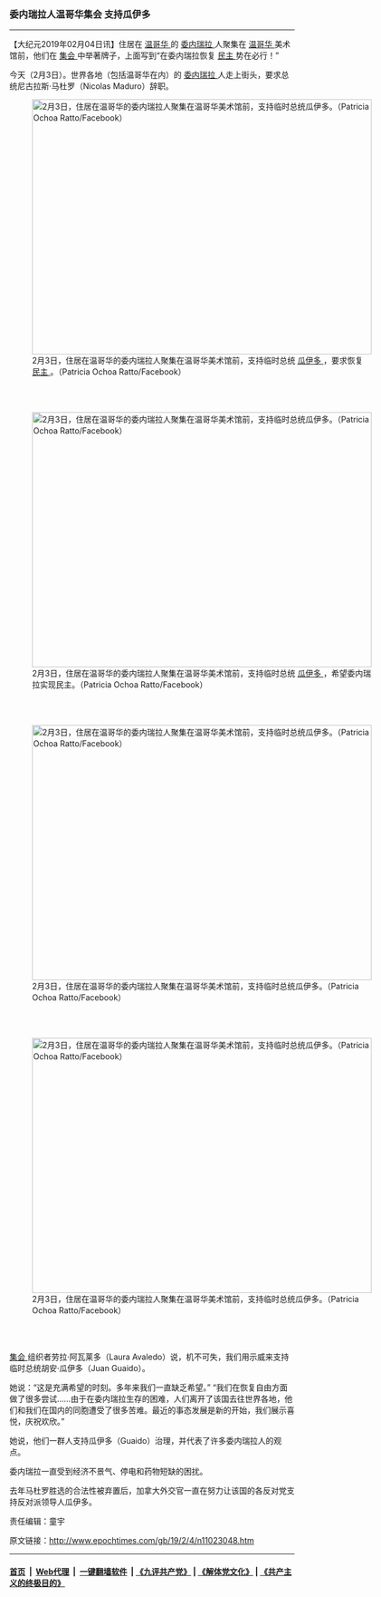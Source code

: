 ### 委内瑞拉人温哥华集会 支持瓜伊多
------------------------

<p>
 【大纪元2019年02月04日讯】住居在
 <a href="http://www.epochtimes.com/gb/tag/%E6%B8%A9%E5%93%A5%E5%8D%8E.html">
  温哥华
 </a>
 的
 <a href="http://www.epochtimes.com/gb/tag/%E5%A7%94%E5%86%85%E7%91%9E%E6%8B%89.html">
  委内瑞拉
 </a>
 人聚集在
 <a href="http://www.epochtimes.com/gb/tag/%E6%B8%A9%E5%93%A5%E5%8D%8E.html">
  温哥华
 </a>
 美术馆前，他们在
 <a href="http://www.epochtimes.com/gb/tag/%E9%9B%86%E4%BC%9A.html">
  集会
 </a>
 中举著牌子，上面写到“在委内瑞拉恢复
 <a href="http://www.epochtimes.com/gb/tag/%E6%B0%91%E4%B8%BB.html">
  民主
 </a>
 势在必行！”
</p>
<p>
 今天（2月3日）。世界各地（包括温哥华在内）的
 <a href="http://www.epochtimes.com/gb/tag/%E5%A7%94%E5%86%85%E7%91%9E%E6%8B%89.html">
  委内瑞拉
 </a>
 人走上街头，要求总统尼古拉斯·马杜罗（Nicolas Maduro）辞职。
</p>
<figure class="wp-caption aligncenter" id="attachment_11023065" style="width: 600px">
 <a href="http://i.epochtimes.com/assets/uploads/2019/02/Venezuelan-Post-Facebook-2.jpg">
  <img alt="2月3日，住居在温哥华的委内瑞拉人聚集在温哥华美术馆前，支持临时总统瓜伊多。（Patricia Ochoa Ratto/Facebook）" class="size-large wp-image-11023065" height="450" src="http://i.epochtimes.com/assets/uploads/2019/02/Venezuelan-Post-Facebook-2-600x450.jpg" width="600"/>
 </a>
 <br/><figcaption class="wp-caption-text">
  2月3日，住居在温哥华的委内瑞拉人聚集在温哥华美术馆前，支持临时总统
  <a href="http://www.epochtimes.com/gb/tag/%E7%93%9C%E4%BC%8A%E5%A4%9A.html">
   瓜伊多
  </a>
  ，要求恢复
  <a href="http://www.epochtimes.com/gb/tag/%E6%B0%91%E4%B8%BB.html">
   民主
  </a>
  。（Patricia Ochoa Ratto/Facebook）
 </figcaption><br/>
</figure><br/>
<figure class="wp-caption aligncenter" id="attachment_11023066" style="width: 600px">
 <a href="http://i.epochtimes.com/assets/uploads/2019/02/Venezuelan-Post-Facebook-3.jpg">
  <img alt="2月3日，住居在温哥华的委内瑞拉人聚集在温哥华美术馆前，支持临时总统瓜伊多。（Patricia Ochoa Ratto/Facebook）" class="size-large wp-image-11023066" height="450" src="http://i.epochtimes.com/assets/uploads/2019/02/Venezuelan-Post-Facebook-3-600x450.jpg" width="600"/>
 </a>
 <br/><figcaption class="wp-caption-text">
  2月3日，住居在温哥华的委内瑞拉人聚集在温哥华美术馆前，支持临时总统
  <a href="http://www.epochtimes.com/gb/tag/%E7%93%9C%E4%BC%8A%E5%A4%9A.html">
   瓜伊多
  </a>
  ，希望委内瑞拉实现民主。（Patricia Ochoa Ratto/Facebook）
 </figcaption><br/>
</figure><br/>
<figure class="wp-caption aligncenter" id="attachment_11023067" style="width: 600px">
 <a href="http://i.epochtimes.com/assets/uploads/2019/02/Venezuelan-Post-Facebook-4.jpg">
  <img alt="2月3日，住居在温哥华的委内瑞拉人聚集在温哥华美术馆前，支持临时总统瓜伊多。（Patricia Ochoa Ratto/Facebook）" class="size-large wp-image-11023067" height="450" src="http://i.epochtimes.com/assets/uploads/2019/02/Venezuelan-Post-Facebook-4-600x450.jpg" width="600"/>
 </a>
 <br/><figcaption class="wp-caption-text">
  2月3日，住居在温哥华的委内瑞拉人聚集在温哥华美术馆前，支持临时总统瓜伊多。（Patricia Ochoa Ratto/Facebook）
 </figcaption><br/>
</figure><br/>
<figure class="wp-caption aligncenter" id="attachment_11023069" style="width: 600px">
 <a href="http://i.epochtimes.com/assets/uploads/2019/02/Venezuelan-Post-Facebook-6.jpg">
  <img alt="2月3日，住居在温哥华的委内瑞拉人聚集在温哥华美术馆前，支持临时总统瓜伊多。（Patricia Ochoa Ratto/Facebook）" class="size-large wp-image-11023069" height="450" src="http://i.epochtimes.com/assets/uploads/2019/02/Venezuelan-Post-Facebook-6-600x450.jpg" width="600"/>
 </a>
 <br/><figcaption class="wp-caption-text">
  2月3日，住居在温哥华的委内瑞拉人聚集在温哥华美术馆前，支持临时总统瓜伊多。（Patricia Ochoa Ratto/Facebook）
 </figcaption><br/>
</figure><br/>
<p>
 <a href="http://www.epochtimes.com/gb/tag/%E9%9B%86%E4%BC%9A.html">
  集会
 </a>
 组织者劳拉·阿瓦莱多（Laura Avaledo）说，机不可失，我们用示威来支持临时总统胡安·瓜伊多（Juan Guaido）。
</p>
<p>
 她说：“这是充满希望的时刻。多年来我们一直缺乏希望。” “我们在恢复自由方面做了很多尝试……由于在委内瑞拉生存的困难，人们离开了该国去往世界各地，他们和我们在国内的同胞遭受了很多苦难。最近的事态发展是新的开始，我们展示喜悦，庆祝欢欣。”
</p>
<p>
 她说，他们一群人支持瓜伊多（Guaido）治理，并代表了许多委内瑞拉人的观点。
</p>
<p>
 委内瑞拉一直受到经济不景气、停电和药物短缺的困扰。
</p>
<p>
 去年马杜罗胜选的合法性被弃置后，加拿大外交官一直在努力让该国的各反对党支持反对派领导人瓜伊多。
</p>
<p>
 责任编辑：童宇
</p>
<p>
</p>

原文链接：http://www.epochtimes.com/gb/19/2/4/n11023048.htm


------------------------
#### [首页](https://github.com/gfw-breaker/banned-news/blob/master/README.md) &nbsp;|&nbsp; [Web代理](https://github.com/labour-camp/helloworld) &nbsp;|&nbsp; [一键翻墙软件](https://github.com/gfw-breaker/nogfw/blob/master/README.md) &nbsp;| [《九评共产党》](https://github.com/gfw-breaker/9ping.md/blob/master/README.md#九评之一评共产党是什么) | [《解体党文化》](https://github.com/gfw-breaker/jtdwh.md/blob/master/README.md) | [《共产主义的终极目的》](https://github.com/gfw-breaker/gczydzjmd.md/blob/master/README.md)

